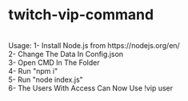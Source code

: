 # twitch-vip-command
<br>
Usage: 
1- Install Node.js from https://nodejs.org/en/ <br>
2- Change The Data In Config.json <br>
3- Open CMD In The Folder <br>
4- Run "npm i" <br>
5- Run "node index.js" <br>
6- The Users With Access Can Now Use !vip user <br>
